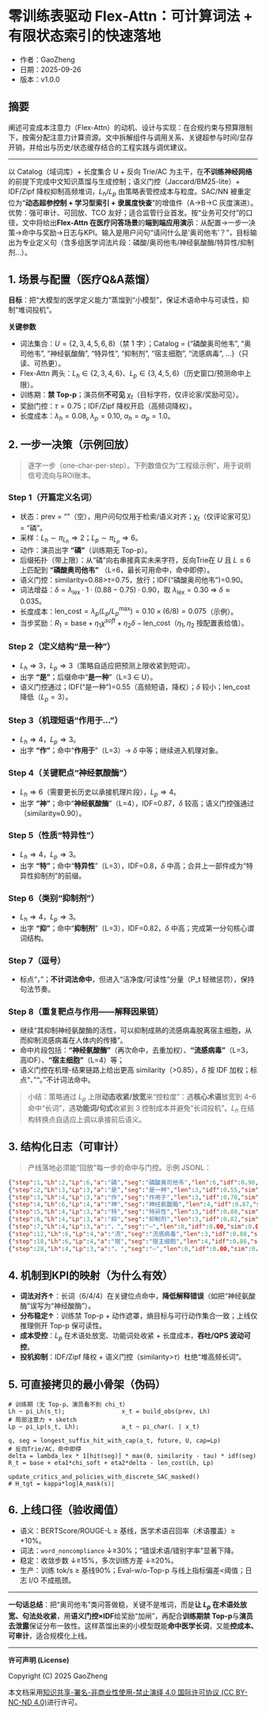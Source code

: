 # 零训练表驱动 Flex-Attn：可计算词法 + 有限状态索引的快速落地

- 作者：GaoZheng
- 日期：2025-09-26
- 版本：v1.0.0

## 摘要
阐述可变成本注意力（Flex-Attn）的动机、设计与实现：在合规约束与预算限制下，按需分配注意力计算资源。文中拆解组件与调用关系、关键超参与时间/显存开销，并给出与历史/状态缓存结合的工程实践与调优建议。

---

以 Catalog（域词库）+ 长度集合 U + 反向 Trie/AC 为主干，在**不训练神经网络**的前提下完成中文知识蒸馏与生成控制；语义门控（Jaccard/BM25-lite）+ IDF/Zipf 降权抑制高频堆词，$L_h/L_p$ 由策略表管控成本与粒度。SAC/NN 被重定位为“**动态超参控制 + 学习型索引 + 隶属度快查**”的增值件（A→B→C 灰度演进）。优势：强可审计、可回放、TCO 友好；适合监管行业首发。按“业务可交付”的口径，文中将给出**Flex-Attn 在医疗问答场景**的**端到端应用演示**：从配置→一步一决策→命中与奖励→日志与KPI。输入是用户问句“请问什么是‘奥司他韦’？”，目标输出为专业定义句（含多组医学词法片段：磷酸/奥司他韦/神经氨酸酶/特异性/抑制剂…）。

## 1. 场景与配置（医疗Q&A蒸馏）

**目标**：把“大模型的医学定义能力”蒸馏到“小模型”，保证术语命中与可读性，抑制“堆词投机”。

**关键参数**

* 词法集合：$U=\{2,3,4,5,6,8\}$（禁 1 字）；Catalog = {“磷酸奥司他韦”, “奥司他韦”, “神经氨酸酶”, “特异性”, “抑制剂”, “宿主细胞”, “流感病毒”, …}（只读、可热更）。
* Flex-Attn 两头：$L_h \in \{2,3,4,6\}$、$L_p \in \{3,4,5,6\}$（历史窗口/预测命中上限）。
* 训练期：**禁 Top-p**；演员侧**不可见** $\chi_t$（目标字符，仅评论家/奖励可见）。
* 奖励门控：$\tau=0.75$；IDF/Zipf 降权开启（高频词降权）。
* 长度成本：$\lambda_h=0.08,\ \lambda_p=0.10,\ \alpha_h=\alpha_p=1.0$。

## 2. 一步一决策（示例回放）

> 逐字一步（one-char-per-step）。下列数值仅为“工程级示例”，用于说明信号流向与ROI账本。

### Step 1（开篇定义名词）

* 状态：prev = “”（空），用户问句仅用于检索/语义对齐；$\chi_t$（仅评论家可见）= “磷”。
* 采样：$L_h\sim \pi_{L_h}\Rightarrow 2$；$L_p\sim \pi_{L_p}\Rightarrow 6$。
* 动作：演员出字 **“磷”**（训练期无 Top-p）。
* 后缀拓扑（带上限）：从“磷”向右串接真实未来字符，反向Trie在 $U$ 且 $L\le 6$ 上匹配到 **“磷酸奥司他韦”** （L=6，最长可用命中，命中即停）。
* 语义门控：similarity=0.88>$\tau$=0.75，放行；IDF(“磷酸奥司他韦”)=0.90。
* 词法增益：$\delta=\lambda_{\text{lex}}\cdot 1 \cdot (0.88-0.75)\cdot 0.90$，取 $\lambda_{\text{lex}}=0.30$ ⇒ $\delta\approx 0.035$。
* 长度成本：$\text{len\_cost}=\lambda_p (L_p/L^{\max}_p)=0.10\times(6/8)=0.075$（示例）。
* 当步奖励：$R_1 = \text{base}+ \eta_1\chi^{soft}+ \eta_2\delta - \text{len\_cost}$（$\eta_1,\eta_2$ 按配置表给值）。

### Step 2（定义结构“是一种”）

* $L_h\Rightarrow 3$，$L_p\Rightarrow 3$（策略自适应把预测上限收紧到短词）。
* 出字 **“是”**；后缀命中“**是一种**”（L=3 ∈ U）。
* 语义门控通过；IDF(“是一种”)=0.55（高频短语，降权）；$\delta$ 较小；len_cost 降低（$L_p=3$）。

### Step 3（机理短语“作用于…”）

* $L_h\Rightarrow 4$，$L_p\Rightarrow 3$。
* 出字 **“作”**；命中“**作用于**”（L=3）→ $\delta$ 中等；继续进入机理对象。

### Step 4（关键靶点“神经氨酸酶”）

* $L_h\Rightarrow 6$（需要更长历史以承接机理片段），$L_p\Rightarrow 4$。
* 出字 **“神”**；命中“**神经氨酸酶**”（L=4），IDF=0.87，$\delta$ 较高；语义门控强通过（similarity≈0.90）。

### Step 5（性质“特异性”）

* $L_h\Rightarrow 4$，$L_p\Rightarrow 3$。
* 出字 **“特”**；命中“**特异性**”（L=3），IDF=0.8，$\delta$ 中高；合并上一部件成为“特异性抑制剂”的前缀。

### Step 6（类别“抑制剂”）

* $L_h\Rightarrow 4$，$L_p\Rightarrow 3$。
* 出字 **“抑”**；命中“**抑制剂**”（L=3），IDF=0.82，$\delta$ 中高；完成第一分句核心谓词结构。

### Step 7（逗号）

* 标点“，”；**不计词法命中**，但进入“洁净度/可读性”分量（P_t 轻微惩罚），保持句法节奏。

### Step 8（重复靶点与作用——解释因果链）

* 继续“其抑制神经氨酸酶的活性，可以抑制成熟的流感病毒脱离宿主细胞，从而抑制流感病毒在人体内的传播”。
* 命中片段包括：**“神经氨酸酶”**（再次命中，去重加权）、**“流感病毒”**（L=3，高IDF）、**“宿主细胞”**（L=4）等；
* 语义门控在机理-结果链路上给出更高 similarity（>0.85），$\delta$ 按 IDF 加权；标点“、”“。”不计词法命中。

> 小结：策略通过 $L_p$ 上限**动态收紧/放宽**来“控粒度”：遇**核心术语**放宽到 4–6 命中“长词”，遇**功能词/句式**收紧到 3 控制成本并避免“长词投机”。$L_h$ 在结构转换点自适应上调以承接前后语义。

## 3. 结构化日志（可审计）

> 产线落地必须能“回放”每一步的命中与门控。示例 JSONL：

```json
{"step":1,"Lh":2,"Lp":6,"a":"磷","seg":"磷酸奥司他韦","len":6,"idf":0.90,"sim":0.88,"delta":0.035,"len_cost":0.075,"file":"med_catalog.json#3112","pos":"t0-5"}
{"step":2,"Lh":3,"Lp":3,"a":"是","seg":"是一种","len":3,"idf":0.55,"sim":0.82,"delta":0.011,"len_cost":0.038}
{"step":3,"Lh":4,"Lp":3,"a":"作","seg":"作用于","len":3,"idf":0.70,"sim":0.84,"delta":0.019,"len_cost":0.038}
{"step":4,"Lh":6,"Lp":4,"a":"神","seg":"神经氨酸酶","len":4,"idf":0.87,"sim":0.90,"delta":0.039,"len_cost":0.050}
{"step":5,"Lh":4,"Lp":3,"a":"特","seg":"特异性","len":3,"idf":0.80,"sim":0.86,"delta":0.026,"len_cost":0.038}
{"step":6,"Lh":4,"Lp":3,"a":"抑","seg":"抑制剂","len":3,"idf":0.82,"sim":0.85,"delta":0.025,"len_cost":0.038}
{"step":7,"Lh":4,"Lp":3,"a":"，","seg":"—","len":0,"idf":0.00,"sim":0.00,"delta":0.000,"len_cost":0.038,"note":"punctuation"}
{"step":12,"Lh":6,"Lp":4,"a":"流","seg":"流感病毒","len":3,"idf":0.88,"sim":0.87,"delta":0.032,"len_cost":0.050}
{"step":18,"Lh":6,"Lp":4,"a":"宿","seg":"宿主细胞","len":4,"idf":0.86,"sim":0.86,"delta":0.030,"len_cost":0.050}
{"step":28,"Lh":4,"Lp":3,"a":"。","seg":"—","len":0,"idf":0.00,"sim":0.00,"delta":0.000,"len_cost":0.038,"note":"period"}
```

## 4. 机制到KPI的映射（为什么有效）

* **词法对齐↑**：长词（6/4/4）在关键位点命中，**降低解释错误**（如把“神经氨酸酶”误写为“神经酸酶”）。
* **分布稳定↑**：训练禁 Top-p + 动作遮罩，熵目标与可行动作集合一致；上线仅推理侧开 Top-p 保可读性。
* **成本受控**：$L_p$ 在术语处放宽、功能词处收紧 + 长度成本，**吞吐/QPS 波动可控**。
* **投机抑制**：IDF/Zipf 降权 + 语义门控（similarity>$\tau$）杜绝“堆高频长词”。

## 5. 可直接拷贝的最小骨架（伪码）

```pseudo
# 训练期（无 Top-p、演员看不到 chi_t）
Lh ~ pi_Lh(s_t);                x_t = build_obs(prev, Lh)
# 局部注意力 + sketch
Lp ~ pi_Lp(s_t, Lh);            a_t ~ pi_char(. | x_t)

q, seg = longest_suffix_hit_with_cap(a_t, future, U, cap=Lp)
# 反向Trie/AC，命中即停
delta = lambda_lex * 1[hit(seg)] * max(0, similarity - tau) * idf(seg)
R_t = base + eta1*chi_soft + eta2*delta - len_cost(Lh, Lp)

update_critics_and_policies_with_discrete_SAC_masked()
# H_tgt = kappa*log|A_mask(s)|
```

## 6. 上线口径（验收阈值）

* 语义：BERTScore/ROUGE-L ≥ 基线，医学术语召回率（术语覆盖）≥ +10%。
* 词法：`word_noncompliance` ↓≥30%；“错误术语/错别字率”显著下降。
* 稳定：收敛步数 ↓≥15%，多次训练方差 ↓≥20%。
* 生产：训练 tok/s ≥ 基线90%；Eval-w/o-Top-p 与线上指标偏差<阈值；日志 I/O 不成瓶颈。

---

**一句话总结**：把“奥司他韦”类问答做稳，关键不是堆词，而是**让 $L_p$ 在术语处放宽、句法处收紧**，用**语义门控×IDF**给奖励“加闸”，再配合**训练期禁 Top-p**与**演员去泄露**保证分布一致性。这样蒸馏出来的小模型既能**命中医学长词**，又能**控成本、可审计**，适合规模化上线。

---

**许可声明 (License)**

Copyright (C) 2025 GaoZheng

本文档采用[知识共享-署名-非商业性使用-禁止演绎 4.0 国际许可协议 (CC BY-NC-ND 4.0)](https://creativecommons.org/licenses/by-nc-nd/4.0/deed.zh-Hans)进行许可。
